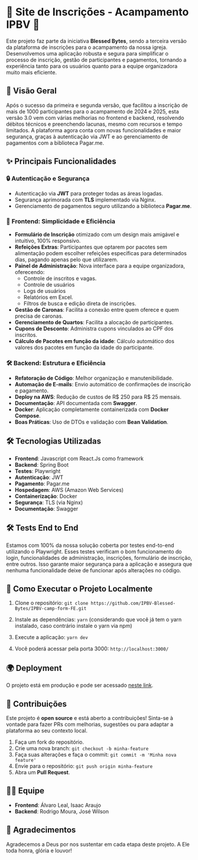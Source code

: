 
# 🎉 **Site de Inscrições - Acampamento IPBV** 🎉

Este projeto faz parte da iniciativa **Blessed Bytes**, sendo a terceira versão da plataforma de inscrições para o acampamento da nossa igreja. Desenvolvemos uma aplicação robusta e segura para simplificar o processo de inscrição, gestão de participantes e pagamentos, tornando a experiência tanto para os usuários quanto para a equipe organizadora muito mais eficiente.

## 🚀 **Visão Geral**

Após o sucesso da primeira e segunda versão, que facilitou a inscrição de mais de 1000 participantes para o acampamento de 2024 e 2025, esta versão 3.0 vem com várias melhorias no frontend e backend, resolvendo débitos técnicos e preenchendo lacunas, mesmo com recursos e tempo limitados. A plataforma agora conta com novas funcionalidades e maior segurança, graças à autenticação via JWT e ao gerenciamento de pagamentos com a biblioteca Pagar.me.

## ✨ **Principais Funcionalidades**

### 🔒 **Autenticação e Segurança**
- Autenticação via **JWT** para proteger todas as áreas logadas.
- Segurança aprimorada com **TLS** implementado via Nginx.
- Gerenciamento de pagamentos seguro utilizando a biblioteca **Pagar.me**.

### 🎨 **Frontend: Simplicidade e Eficiência**
- **Formulário de Inscrição** otimizado com um design mais amigável e intuitivo, 100% responsivo.
- **Refeições Extras**: Participantes que optarem por pacotes sem alimentação podem escolher refeições específicas para determinados dias, pagando apenas pelo que utilizarem.
- **Painel de Administração**: Nova interface para a equipe organizadora, oferecendo:
  - Controle de inscritos e vagas.
  - Controle de usuários
  - Logs de usuários
  - Relatórios em Excel.
  - Filtros de busca e edição direta de inscrições.
- **Gestão de Caronas**: Facilita a conexão entre quem oferece e quem precisa de caronas.
- **Gerenciamento de Quartos**: Facilita a alocação de participantes.
- **Cupons de Desconto**: Administra cupons vinculados ao CPF dos inscritos.
- **Cálculo de Pacotes em função da idade**: Cálculo automático dos valores dos pacotes em função da idade do participante.

### 🛠 **Backend: Estrutura e Eficiência**
- **Refatoração de Código**: Melhor organização e manutenibilidade.
- **Automação de E-mails**: Envio automático de confirmações de inscrição e pagamento.
- **Deploy na AWS**: Redução de custos de R$ 250 para R$ 25 mensais.
- **Documentação**: API documentada com **Swagger**.
- **Docker**: Aplicação completamente containerizada com **Docker Compose**.
- **Boas Práticas**: Uso de DTOs e validação com **Bean Validation**.

## 🛠 **Tecnologias Utilizadas**
- **Frontend**: Javascript com React.Js como framework 
- **Backend**: Spring Boot
- **Testes**: Playwright
- **Autenticação**: JWT
- **Pagamento**: Pagar.me
- **Hospedagem**: AWS (Amazon Web Services)
- **Containerização**: Docker
- **Segurança**: TLS (via Nginx)
- **Documentação**: Swagger

## 🛠 **Tests End to End**
Estamos com 100% da nossa solução coberta por testes end-to-end utilizando o Playwright. Esses testes verificam o bom funcionamento do login, funcionalidades de administração, inscrições, formulário de inscrição, entre outros. Isso garante maior segurança para a aplicação e assegura que nenhuma funcionalidade deixe de funcionar após alterações no código.

## 📂 **Como Executar o Projeto Localmente**

1. Clone o repositório:
   `git clone https://github.com/IPBV-Blessed-Bytes/IPBV-camp-form-FE.git`

2. Instale as dependências:
   `yarn` (considerando que você já tem o yarn instalado, caso contrário instale o yarn via npm)

3. Execute a aplicação:
   `yarn dev`

4. Você poderá acessar pela porta 3000:
   `http://localhost:3000/`

## 🌍 **Deployment**

O projeto está em produção e pode ser acessado [neste link](https://inscricaoipbv.com.br/).

## 👐 **Contribuições**

Este projeto é **open source** e está aberto a contribuições! Sinta-se à vontade para fazer PRs com melhorias, sugestões ou para adaptar a plataforma ao seu contexto local.

1. Faça um fork do repositório.
2. Crie uma nova branch:
   `git checkout -b minha-feature`
3. Faça suas alterações e faça o commit:
   `git commit -m 'Minha nova feature'`
4. Envie para o repositório:
   `git push origin minha-feature`
5. Abra um **Pull Request**.

## 🧑‍💻 **Equipe**

- **Frontend**: Álvaro Leal, Isaac Araujo
- **Backend**: Rodrigo Moura, José Wilson

## 🙏 **Agradecimentos**

Agradecemos a Deus por nos sustentar em cada etapa deste projeto. A Ele toda honra, glória e louvor!
